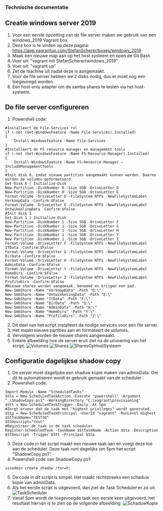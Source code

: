### Technische documentatie

## Creatie windows server 2019

1. Voor een eerste opzetting van de file server maken we gebruik van een windows_2019 Vagrant box.
2. Deze box is te vinden op deze pagina: https://app.vagrantup.com/StefanScherer/boxes/windows_2019
3. Maak een nieuwe map aan op het host systeem en open de Git Bash
4. Voer uit: "vagrant init StefanScherer/windows_2019"
5. Voer uit: "vagrant up"
6. Zet de machine uit nadat deze is aangemaakt.
7. Voor de file server hebben we 2 disks nodig, dus er moet nog een toegevoegd worden.
8. Een host-only adapter om de samba shares te testen via het host-systeem.

## De file server configureren

1. Powershell code:

```
#Installeert de File-Services rol
if (-not (Get-WindowsFeature -Name File-Services).Installed)
{
    Install-WindowsFeature -Name File-Services
}
#Installeert de FS resource manager en management tools
if (-not (Get-WindowsFeature -Name FS-Resource-Manager).Installed)
{
    Install-WindowsFeature –Name FS-Resource-Manager –IncludeManagementTools
}
#Init disk 0, zodat nieuwe partities aangemaakt kunnen worden. Daarna worden de volumes geformateerd.
Get-Disk 0 | Initialize-Disk
New-Partition -DiskNumber 0 -Size 5GB -DriveLetter D
New-Partition -DiskNumber 0 -Size 5GB -DriveLetter E
Format-Volume -DriveLetter D -FileSystem NTFS -NewFileSystemLabel VerkoopData -Confirm:$False
Format-Volume -DriveLetter E -FileSystem NTFS -NewFileSystemLabel OntwikkelingData -Confirm:$False
#Init disk 1
Get-Disk 1 | Initialize-Disk
New-Partition -DiskNumber 1 -Size 5GB -DriveLetter F
New-Partition -DiskNumber 1 -Size 5GB -DriveLetter G
New-Partition -DiskNumber 1 -Size 5GB -DriveLetter H
New-Partition -DiskNumber 1 -Size 5GB -DriveLetter Y
New-Partition -DiskNumber 1 -Size 5GB -DriveLetter Z
Format-Volume -DriveLetter F -FileSystem NTFS -NewFileSystemLabel ITData -Confirm:$False
Format-Volume -DriveLetter G -FileSystem NTFS -NewFileSystemLabel DirData -Confirm:$False
Format-Volume -DriveLetter H -FileSystem NTFS -NewFileSystemLabel AdminData -Confirm:$False
Format-Volume -DriveLetter Y -FileSystem NTFS -NewFileSystemLabel HomeDirs -Confirm:$False
Format-Volume -DriveLetter Z -FileSystem NTFS -NewFileSystemLabel ProfileDirs -Confirm:$False
#Nieuwe shares worden aangemaak, benoemd en krijgen een pad.
New-SmbShare -Name "VerkoopData" -Path "D:\"
New-SmbShare -Name "OntwikkelingData" -Path "E:\"
New-SmbShare -Name "ItData" -Path "F:\"
New-SmbShare -Name "DirData" -Path "G:\"
New-SmbShare -Name "AdminData" -Path "H:\"
New-SmbShare -Name "HomeDirs" -Path "Y:\"
New-SmbShare -Name "ProfileDirs" -Path "Z:\"
```

2. Dit deel van het script installeert de nodige services voor een file server. 
3. Het maakt nieuwe partities aan en formateert de volumes.
4. Vervolgens worden de nieuwe shares aangemaakt.
5. Enkele afbeelding hoe de server eruit ziet na de uitvoering van het script.
![Volumes](https://github.com/HoGentTIN/p3ops-1920-logboek-RobbyDaelman/blob/master/images/Volumes.PNG)
![Shares](https://github.com/HoGentTIN/p3ops-1920-logboek-RobbyDaelman/blob/master/images/Shares.PNG)
![SharesOpHostSysteem](https://github.com/HoGentTIN/p3ops-1920-logboek-RobbyDaelman/blob/master/images/SharesOpHostSysteem.PNG)

## Configuratie dagelijkse shadow copy

1. De server moet dagelijske een shaduw kopie maken van adminData. Om dit te automatiseren wordt er gebruik gemaakt van de scheduler.
2. Powershell code:

```
Import-Module -Name "ScheduledTasks"
$Sta = New-ScheduledTaskAction -Execute "powershell" -Argument ".\ShadowCopy.ps1" -WorkingDirectory "C:\vagrant\provisioning"
$Stt = New-ScheduledTaskTrigger -Daily -At 5pm
#Zorgt ervoor dat de taak met "highest privileges" wordt gexecuted.
$Stp = New-ScheduledTaskPrincipal -UserId "vagrant" -RunLevel Highest
$StTaskName="TEST10"
$StDescript="test"
#Registreer de taak in de task scheduler 
Register-ScheduledTask -TaskName $StTaskName -Action $Sta -Description $StDescript -Trigger $Stt -Principal $Stp
```

3. Deze code in het script maakt een nieuwe taak aan en voegt deze toe aan de scheduler. Deze taak runt dagelijks om 5pm het script "ShadowCopy.ps1".
4. Powershell code van ShadowCopy.ps1:

```
vssadmin create shadow /for=h:
```

5. De code in dit script is simpel. Het maakt rechtstreeks een schaduw kopie van adminData.
6. Als het eerste script is uitgevoerd, dan ziet de Task Scheduler er zo uit:
![TaskScheduler](https://github.com/HoGentTIN/p3ops-1920-logboek-RobbyDaelman/blob/master/images/TaskScheduler.PNG)
7. Vanaf 5pm wordt de toegevoegde taak een eerste keer uitgevoerd. het resultaat hiervan is te zien op de volgende afbeelding:
![SchaduwKopie](https://github.com/HoGentTIN/p3ops-1920-logboek-RobbyDaelman/blob/master/images/SchaduwKopie.PNG)